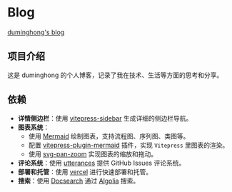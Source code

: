 # Blog

[duminghong's blog](https://blog.duminghong.com/)

## 项目介绍

这是 duminghong 的个人博客，记录了我在技术、生活等方面的思考和分享。

## 依赖

- **详情侧边栏**：使用 [vitepress-sidebar](https://vitepress-sidebar.cdget.com/zhHans/) 生成详细的侧边栏导航。
- **图表系统**： 
  - 使用 [Mermaid](https://mermaid.js.org/) 绘制图表，支持流程图、序列图、类图等。
  - 配置 [vitepress-plugin-mermaid](https://github.com/emersonbottero/vitepress-plugin-mermaid) 插件，实现 `Vitepress` 里图表的渲染。
  - 使用 [svg-pan-zoom](https://github.com/bumbu/svg-pan-zoom) 实现图表的缩放和拖动。
- **评论系统**：使用 [utterances](https://utteranc.es/) 提供 GitHub Issues 评论系统。
- **部署和托管**：使用 [vercel](https://vercel.com/) 进行快速部署和托管。
- **搜索**：使用 [Docsearch](https://docsearch.algolia.com/) 通过 [Algolia](https://algolia.com/) 搜索。
